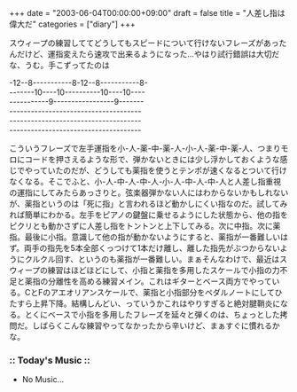 +++
date = "2003-06-04T00:00:00+09:00"
draft = false
title = "人差し指は偉大だ"
categories = ["diary"]
+++

スウィープの練習しててどうしてもスピードについて行けないフレーズがあったんだけど、運指変えたら速攻で出来るようになった...やはり試行錯誤は大切だな、うむ。手こずってたのは

<p>
-12--8-----------8-12--8-----------8-<br />
-------10----10----------10----10----<br />
-----------9-----------------9-------<br />
-------------------------------------<br />
-------------------------------------<br />
-------------------------------------<br />


こういうフレーズで左手運指を小-人-薬-中-薬-人-小-人-薬-中-薬-人、つまりモロにコードを押さえるような形で、弾かないときには少し浮かしておくような感じでやっていたのだが、どうしても薬指を使うとテンポが速くなるとついて行けなくなる。そこでふと、小-人-中-人-中-人-小-人-中-人-中-人と人差し指重視の運指にしてみたらあっさりと。弦楽器弾かない人にはわからないかもしれないが、薬指というのは「死に指」と言われるほど動かしにくい指なのだ。試してみれば簡単にわかる。左手をピアノの鍵盤に乗せるようにした状態から、他の指をピクリとも動かさずに人差し指をトントンと上下してみる。次に中指。次に薬指。最後に小指。意識して他の指が動かないようにすると、薬指が一番難しいはず。両手の指先を5本全部くっつけて1本だけ離し、離した指先がぶつからないようにクルクル回す、というのも薬指が一番難しい。まぁそんなわけで、最近はスウィープの練習はほどほどにして、小指と薬指を多用したスケールで小指の力不足と薬指の分離性を高める練習メイン。これはギターとベース両方でやっている。CとFのアエオリアンスケールで、薬指と小指部分をペダルノートにしてひたすら上昇下降。結構しんどい、っていうかこれはやりすぎると絶対腱鞘炎になる。とくにベースで小指を多用したフレーズを延々と弾くのは、ちょっとした拷問だ。しばらくこんな練習やってなかったから辛いけど、まぁすぐに慣れるかな。

<h3>:: Today's Music ::</h3>
<ul>
<li>No Music...</li>
</ul></p>
